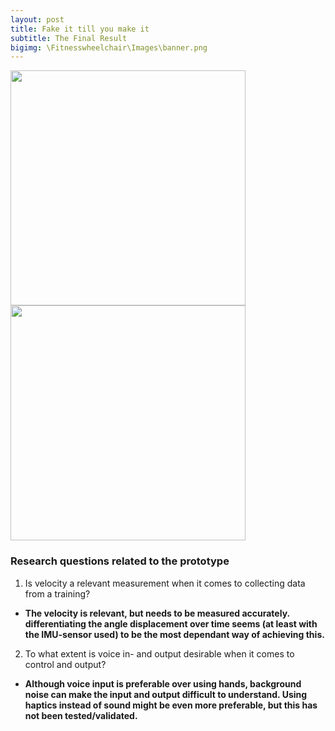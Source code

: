 ```yaml
---
layout: post
title: Fake it till you make it
subtitle: The Final Result
bigimg: \Fitnesswheelchair\Images\banner.png
---
```

<html>
<div class="row get-started-wrap">
<img src="\Fitnesswheelchair\img\rolstoel.jpg" width="376"> <img src="\Fitnesswheelchair\img\arduinonono.jpg" width="376">
</div>
</html>

### Research questions related to the prototype
1. Is velocity a relevant measurement when it comes to collecting data from a training?  
  - <b>The velocity is relevant, but needs to be measured accurately. differentiating the angle displacement over time seems (at least with the IMU-sensor used) to be the most dependant way of achieving this. </b>
2. To what extent is voice in- and output desirable when it comes to control and output?  
  - <b>Although voice input is preferable over using hands, background noise can make the input and output difficult to understand. Using haptics instead of sound might be even more preferable, but this has not been tested/validated.</b>
